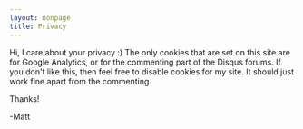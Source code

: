 ```yaml
---
layout: nonpage
title: Privacy
---
```


Hi, I care about your privacy :) The only cookies that are set on this site are for Google Analytics, or for the commenting part of the Disqus forums. If you don't like this, then feel free to disable cookies for my site. It should just work fine apart from the commenting.

Thanks!

-Matt
